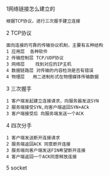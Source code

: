 1网络链接怎么建立的

```
根据TCP协议，进行三次握手建立连接
```
2 TCP协议
 ```
 面向连接的可靠的传输协议机制，主要有五种结构
 1 应用层  各种软件
 2 传输控制层 TCP/UDP协议
 3 网络层    找到对应的IP主机
 4 数据链路层 对传输的内容检测是否有错误
 4 物理层   用二进制形式在物理媒体传输数据
 ```
 3 三次握手
 ```
 1 客户端发起建立连接请求，向服务器发送SYN
 2 服务端接受SYN,向客户端返回SYN+ACk
 3 客户端接受后 向服务端发送一个ACK
 
 ```
 4 四次分手
 ```
 1 客户端发送断开连接请求
 2 服务端返回ACK 同意断开连接
 3 服务端向客户端发送FIN希望断开连接
 4 客户端返回一个ACK同意释放连接
 ```
 5 socket

 